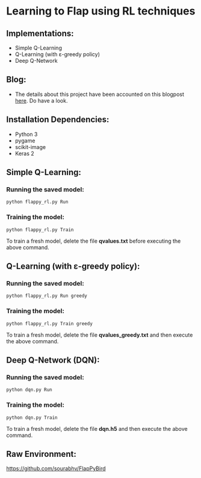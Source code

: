 # Learning to Flap using RL techniques

## Implementations:

 - Simple Q-Learning  
 - Q-Learning (with ε-greedy policy) 
 - Deep Q-Network

## Blog:

 - The details about this project have been accounted on this blogpost [here]. Do have a look.

## Installation Dependencies:

 - Python 3 
 - pygame 
 - scikit-image 
 - Keras 2

## Simple Q-Learning:
### Running the saved model:

    python flappy_rl.py Run

### Training the model:

    python flappy_rl.py Train
To train a fresh model, delete the file **qvalues.txt** before executing the above command.

## Q-Learning (with ε-greedy policy):
### Running the saved model:

    python flappy_rl.py Run greedy

### Training the model:

    python flappy_rl.py Train greedy
To train a fresh model, delete the file **qvalues_greedy.txt** and then execute the above command.

## Deep Q-Network (DQN):
### Running the saved model:

    python dqn.py Run

### Training the model:

    python dqn.py Train
To train a fresh model, delete the file **dqn.h5** and then execute the above command.

## Raw Environment:
https://github.com/sourabhv/FlapPyBird


[here]: <https://medium.com/@videshsuman/using-reinforcement-learning-techniques-to-build-an-ai-bot-for-the-game-flappy-bird-30e0fd22f990>

